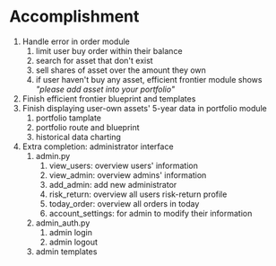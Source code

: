 # Accomplishment

1. Handle error in order module
   1. limit user buy order within their balance
   2. search for asset that don't exist
   3. sell shares of asset over the amount they own
   4. if user haven't buy any asset, efficient frontier module shows *"please add asset into your portfolio"*
2. Finish efficient frontier blueprint and templates
3. Finish displaying user-own assets' 5-year data in portfolio module
   1. portfolio tamplate
   2. portfolio route and blueprint
   3. historical data charting
4. Extra completion: administrator interface
   1. admin.py
      1. view_users: overview users' information
      2. view_admin: overview admins' information
      3. add_admin: add new administrator
      4. risk_return: overview all users risk-return profile
      5. today_order: overview all orders in today
      6. account_settings: for admin to modify their information
   2. admin_auth.py
      1. admin login
      2. admin logout
   3. admin templates
